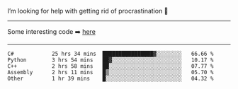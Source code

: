 I’m looking for help with getting rid of procrastination 🤔

-----

Some interesting code :arrow_right: [here](https://github.com/zhen8838/playground)

-----

<!--START_SECTION:waka-->

```text
C#            25 hrs 34 mins  ████████████████▓░░░░░░░░   66.66 %
Python        3 hrs 54 mins   ██▓░░░░░░░░░░░░░░░░░░░░░░   10.17 %
C++           2 hrs 58 mins   ██░░░░░░░░░░░░░░░░░░░░░░░   07.77 %
Assembly      2 hrs 11 mins   █▒░░░░░░░░░░░░░░░░░░░░░░░   05.70 %
Other         1 hr 39 mins    █░░░░░░░░░░░░░░░░░░░░░░░░   04.32 %
```

<!--END_SECTION:waka-->

<!--
**zhen8838/zhen8838** is a ✨ _special_ ✨ repository because its `README.md` (this file) appears on your GitHub profile.

Here are some ideas to get you started:

- 🔭 I’m currently working on ...
- 🌱 I’m currently learning ...
- 👯 I’m looking to collaborate on ...
 ...
- 💬 Ask me about ...
- 📫 How to reach me: ...
- 😄 Pronouns: ...
- ⚡ Fun fact: ...
-->
